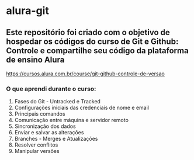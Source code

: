 # alura-git

## Este repositório foi criado com o objetivo de hospedar os códigos do curso de Git e Github: Controle e compartilhe seu código da plataforma de ensino Alura

<https://cursos.alura.com.br/course/git-github-controle-de-versao>

### O que aprendi durante o curso:

<ol>
  <li>Fases do Git - Untracked e Tracked </li>
  <li>Configurações iniciais das credenciais de nome e email</li>
  <li>Principais comandos</li>
  <li>Comunicação entre máquina e servidor remoto</li>
  <li>Sincronização dos dados</li>
  <li>Enviar e salvar as alterações</li>
  <li>Branches - Merges e Atualizações</li>
  <li>Resolver conflitos</li>
  <li>Manipular versões</li>
</ol>
